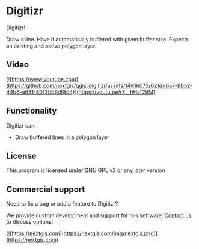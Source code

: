 # Digitizr
Digitizr!

Draw a line. Have it automatically buffered with given buffer size. Expects an existing and active polygon layer.

Video
-------------

[![https://www.youtube.com](https://github.com/nextgis/qgis_digitizr/assets/14816075/021dd0a7-8b52-44b6-a631-8013bb9df8d4)](https://youtu.be/rZ__hHaf29M)

Functionality
-------------
Digitizr can:

* Draw buffered lines in a polygon layer

License
-------
This program is licensed under GNU GPL v2 or any later version

Commercial support
------------------
Need to fix a bug or add a feature to Digitizr? 

We provide custom development and support for this software. [Contact us](https://nextgis.com/contact/) to discuss options!

[![https://nextgis.com](https://nextgis.com/img/nextgis.png)](https://nextgis.com)
